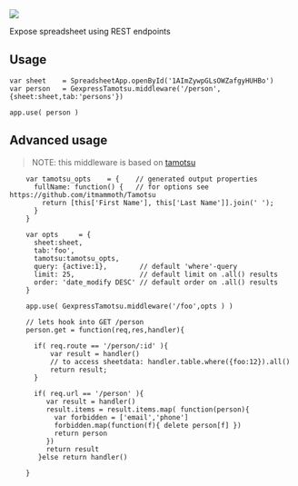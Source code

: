 <img src="https://github.com/coderofsalvation/Gexpress/raw/master/gexpress.png"/>

Expose spreadsheet using REST endpoints

## Usage

```
var sheet    = SpreadsheetApp.openById('1AImZywpGLsOWZafgyHUHBo')
var person   = GexpressTamotsu.middleware('/person', {sheet:sheet,tab:'persons'})

app.use( person )
```

## Advanced usage

> NOTE: this middleware is based on [tamotsu](https://github.com/itmammoth/Tamotsu)
                                                                          
```                                                                       
    var tamotsu_opts    = {    // generated output properties             
      fullName: function() {   // for options see https://github.com/itmammoth/Tamotsu
        return [this['First Name'], this['Last Name']].join(' ');
      }
    }

    var opts     = {
      sheet:sheet,
      tab:'foo',
      tamotsu:tamotsu_opts,
      query: {active:1},        // default 'where'-query
      limit: 25,                // default limit on .all() results
      order: 'date_modify DESC' // default order on .all() results
    }        

    app.use( GexpressTamotsu.middleware('/foo',opts ) )
               
    // lets hook into GET /person
    person.get = function(req,res,handler){
               
      if( req.route == '/person/:id' ){  
          var result = handler()
          // to access sheetdata: handler.table.where({foo:12}).all()             
          return result;
      }                  
                         
      if( req.url == '/person' ){
         var result = handler()
         result.items = result.items.map( function(person){
           var forbidden = ['email','phone']
           forbidden.map(function(f){ delete person[f] })
           return person
         })        
         return result
       }else return handler()
               
    }             
```             
